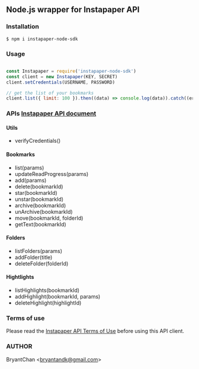 ## Node.js wrapper for Instapaper API

### Installation
```
$ npm i instapaper-node-sdk
```

### Usage
```javascript

const Instapaper = require('instapaper-node-sdk')
const client = new Instapaper(KEY, SECRET)
client.setCredentials(USERNAME, PASSWORD)

// get the list of your bookmarks
client.list({ limit: 100 }).then((data) => console.log(data)).catch((err) => console.log(err))

```

### APIs [Instapaper API document](https://www.instapaper.com/api/full)
#### Utils
- verifyCredentials()
#### Bookmarks
- list(params)
- updateReadProgress(params)
- add(params)
- delete(bookmarkId)
- star(bookmarkId)
- unstar(bookmarkId)
- archive(bookmarkId)
- unArchive(bookmarkId)
- move(bookmarkId, folderId)
- getText(bookmarkId)

#### Folders
- listFolders(params)
- addFolder(title)
- deleteFolder(folderId)

#### Hightlights
- listHighlights(bookmarkId)
- addHighlight(bookmarkId, params)
- deleteHighlight(highlightId)


### Terms of use
Please read the [Instapaper API Terms of Use](https://www.instapaper.com/api/terms) before using this API client.

### AUTHOR
BryantChan <<bryantandk@gmail.com>>
